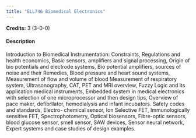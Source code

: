 ```yaml
---
title: "ELL746 Biomedical Electronics"
---
```

**Credits:** 3 (3-0-0)

#### Description
Introduction to Biomedical Instrumentation: Constraints, Regulations and health economics, Basic sensors, amplifiers and signal processing, Origin of bio potentials and electrode systems, Bio potential amplifiers, sources of noise and their Remedies, Blood pressure and heart sound systems, Measurement of flow and volume of blood Measurement of respiratory system, Ultrasonography, CAT, PET and MRI overview, Fuzzy Logic and its application medical instruments, Embedded system in medical electronics with selection of one microprocessor and then design tips, Overview of pace maker, defibrllator, hemodialysis and infant incubators. Safety codes and standards, Electro- chemical sensor, Ion Selective FET, Immunologically sensitive FET, Spectrophotometry, Optical biosensors, Fibre-optic sensors, blood glucose sensor, smell sensor, SAW devices, Sensor neural network, Expert systems and case studies of design examples.
